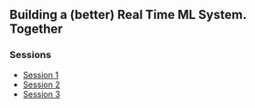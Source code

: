 ## Building a (better) Real Time ML System. Together

### Sessions

- [Session 1](./sessions/session_1.md)
- [Session 2](./sessions/session_2.md)
- [Session 3](./sessions/session_3.md)